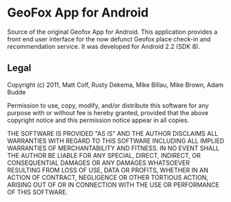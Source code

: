 GeoFox App for Android
======================

Source of the original Geofox App for Android. This application provides a front end 
user interface for the now defunct Geofox place check-in and recommendation service. 
It was developed for Android 2.2 (SDK 8).

Legal
-----

Copyright (c) 2011, Matt Colf, Rusty Dekema, Mike Billau, Mike Brown, Adam Budde

Permission to use, copy, modify, and/or distribute this software for any
purpose with or without fee is hereby granted, provided that the above
copyright notice and this permission notice appear in all copies.

THE SOFTWARE IS PROVIDED "AS IS" AND THE AUTHOR DISCLAIMS ALL WARRANTIES
WITH REGARD TO THIS SOFTWARE INCLUDING ALL IMPLIED WARRANTIES OF
MERCHANTABILITY AND FITNESS. IN NO EVENT SHALL THE AUTHOR BE LIABLE FOR
ANY SPECIAL, DIRECT, INDIRECT, OR CONSEQUENTIAL DAMAGES OR ANY DAMAGES
WHATSOEVER RESULTING FROM LOSS OF USE, DATA OR PROFITS, WHETHER IN AN
ACTION OF CONTRACT, NEGLIGENCE OR OTHER TORTIOUS ACTION, ARISING OUT OF
OR IN CONNECTION WITH THE USE OR PERFORMANCE OF THIS SOFTWARE.